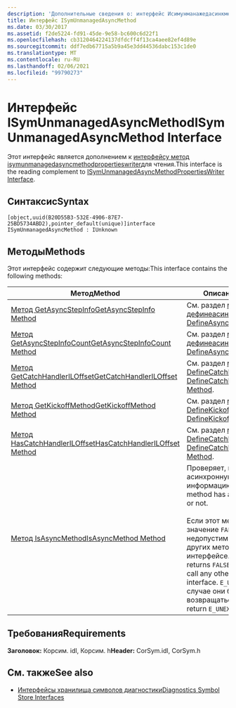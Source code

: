 ```yaml
---
description: 'Дополнительные сведения о: интерфейс Исимунманажедасинкмесод'
title: Интерфейс ISymUnmanagedAsyncMethod
ms.date: 03/30/2017
ms.assetid: f2de5224-fd91-45de-9e58-bc600c6d22f1
ms.openlocfilehash: cb3120464224137dfdcff4f13ca4aee82ef4d89e
ms.sourcegitcommit: ddf7edb67715a5b9a45e3dd44536dabc153c1de0
ms.translationtype: MT
ms.contentlocale: ru-RU
ms.lasthandoff: 02/06/2021
ms.locfileid: "99790273"
---
```

# <a name="isymunmanagedasyncmethod-interface"></a><span data-ttu-id="f2de5-103">Интерфейс ISymUnmanagedAsyncMethod</span><span class="sxs-lookup"><span data-stu-id="f2de5-103">ISymUnmanagedAsyncMethod Interface</span></span>

<span data-ttu-id="f2de5-104">Этот интерфейс является дополнением к [интерфейсу метод isymunmanagedasyncmethodpropertieswriter](isymunmanagedasyncmethodpropertieswriter-interface.md)для чтения.</span><span class="sxs-lookup"><span data-stu-id="f2de5-104">This interface is the reading complement to [ISymUnmanagedAsyncMethodPropertiesWriter Interface](isymunmanagedasyncmethodpropertieswriter-interface.md).</span></span>  
  
## <a name="syntax"></a><span data-ttu-id="f2de5-105">Синтаксис</span><span class="sxs-lookup"><span data-stu-id="f2de5-105">Syntax</span></span>  
  
```idl  
[object,uuid(B20D55B3-532E-4906-87E7-25BD5734ABD2),pointer_default(unique)]interface ISymUnmanagedAsyncMethod : IUnknown  
```  
  
## <a name="methods"></a><span data-ttu-id="f2de5-106">Методы</span><span class="sxs-lookup"><span data-stu-id="f2de5-106">Methods</span></span>  

 <span data-ttu-id="f2de5-107">Этот интерфейс содержит следующие методы:</span><span class="sxs-lookup"><span data-stu-id="f2de5-107">This interface contains the following methods:</span></span>  
  
|<span data-ttu-id="f2de5-108">Метод</span><span class="sxs-lookup"><span data-stu-id="f2de5-108">Method</span></span>|<span data-ttu-id="f2de5-109">Описание</span><span class="sxs-lookup"><span data-stu-id="f2de5-109">Description</span></span>|  
|------------|-----------------|  
|[<span data-ttu-id="f2de5-110">Метод GetAsyncStepInfo</span><span class="sxs-lookup"><span data-stu-id="f2de5-110">GetAsyncStepInfo Method</span></span>](isymunmanagedasyncmethod-getasyncstepinfo-method.md)|<span data-ttu-id="f2de5-111">См. раздел [метод дефинеасинкстепинфо](isymunmanagedasyncmethodpropertieswriter-defineasyncstepinfo-method.md).</span><span class="sxs-lookup"><span data-stu-id="f2de5-111">See [DefineAsyncStepInfo Method](isymunmanagedasyncmethodpropertieswriter-defineasyncstepinfo-method.md).</span></span>|  
|[<span data-ttu-id="f2de5-112">Метод GetAsyncStepInfoCount</span><span class="sxs-lookup"><span data-stu-id="f2de5-112">GetAsyncStepInfoCount Method</span></span>](isymunmanagedasyncmethod-getasyncstepinfocount-method.md)|<span data-ttu-id="f2de5-113">См. раздел [метод дефинеасинкстепинфо](isymunmanagedasyncmethodpropertieswriter-defineasyncstepinfo-method.md).</span><span class="sxs-lookup"><span data-stu-id="f2de5-113">See [DefineAsyncStepInfo Method](isymunmanagedasyncmethodpropertieswriter-defineasyncstepinfo-method.md).</span></span>|  
|[<span data-ttu-id="f2de5-114">Метод GetCatchHandlerILOffset</span><span class="sxs-lookup"><span data-stu-id="f2de5-114">GetCatchHandlerILOffset Method</span></span>](isymunmanagedasyncmethod-getcatchhandleriloffset-method.md)|<span data-ttu-id="f2de5-115">См. раздел [метод DefineCatchHandlerILOffset](isymunmanagedasyncmethodpropertieswriter-definecatchhandleriloffset-method.md).</span><span class="sxs-lookup"><span data-stu-id="f2de5-115">See [DefineCatchHandlerILOffset Method](isymunmanagedasyncmethodpropertieswriter-definecatchhandleriloffset-method.md).</span></span>|  
|[<span data-ttu-id="f2de5-116">Метод GetKickoffMethod</span><span class="sxs-lookup"><span data-stu-id="f2de5-116">GetKickoffMethod Method</span></span>](isymunmanagedasyncmethod-getkickoffmethod-method.md)|<span data-ttu-id="f2de5-117">См. раздел [метод DefineKickoffMethod](isymunmanagedasyncmethodpropertieswriter-definekickoffmethod-method.md).</span><span class="sxs-lookup"><span data-stu-id="f2de5-117">See [DefineKickoffMethod Method](isymunmanagedasyncmethodpropertieswriter-definekickoffmethod-method.md).</span></span>|  
|[<span data-ttu-id="f2de5-118">Метод HasCatchHandlerILOffset</span><span class="sxs-lookup"><span data-stu-id="f2de5-118">HasCatchHandlerILOffset Method</span></span>](isymunmanagedasyncmethod-hascatchhandleriloffset-method.md)|<span data-ttu-id="f2de5-119">См. раздел [метод DefineCatchHandlerILOffset](isymunmanagedasyncmethodpropertieswriter-definecatchhandleriloffset-method.md).</span><span class="sxs-lookup"><span data-stu-id="f2de5-119">See [DefineCatchHandlerILOffset Method](isymunmanagedasyncmethodpropertieswriter-definecatchhandleriloffset-method.md).</span></span>|  
|[<span data-ttu-id="f2de5-120">Метод IsAsyncMethod</span><span class="sxs-lookup"><span data-stu-id="f2de5-120">IsAsyncMethod Method</span></span>](isymunmanagedasyncmethod-isasyncmethod-method.md)|<span data-ttu-id="f2de5-121">Проверяет, имеет ли метод асинхронную информацию.</span><span class="sxs-lookup"><span data-stu-id="f2de5-121">Checks if the method has async information or not.</span></span><br /><br /> <span data-ttu-id="f2de5-122">Если этот метод возвращает значение `FALSE` , то он недопустим для вызова любых других методов в этом интерфейсе.</span><span class="sxs-lookup"><span data-stu-id="f2de5-122">If this method returns `FALSE` then it is invalid to call any other methods in this interface.</span></span> <span data-ttu-id="f2de5-123">`E_UNEXPECTED`В этом случае они будут возвращаться.</span><span class="sxs-lookup"><span data-stu-id="f2de5-123">They will all return `E_UNEXPECTED` in this case.</span></span>|  
  
## <a name="requirements"></a><span data-ttu-id="f2de5-124">Требования</span><span class="sxs-lookup"><span data-stu-id="f2de5-124">Requirements</span></span>  

 <span data-ttu-id="f2de5-125">**Заголовок:** Корсим. idl, Корсим. h</span><span class="sxs-lookup"><span data-stu-id="f2de5-125">**Header:** CorSym.idl, CorSym.h</span></span>  
  
## <a name="see-also"></a><span data-ttu-id="f2de5-126">См. также</span><span class="sxs-lookup"><span data-stu-id="f2de5-126">See also</span></span>

- [<span data-ttu-id="f2de5-127">Интерфейсы хранилища символов диагностики</span><span class="sxs-lookup"><span data-stu-id="f2de5-127">Diagnostics Symbol Store Interfaces</span></span>](diagnostics-symbol-store-interfaces.md)
